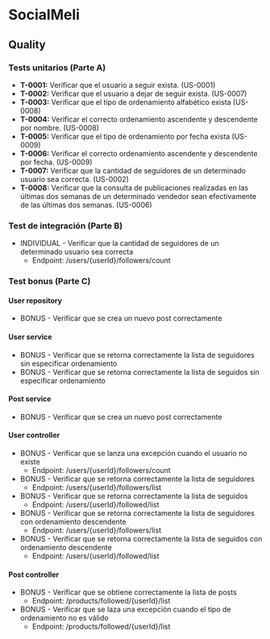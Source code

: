 # SocialMeli
## Quality
### Tests unitarios (Parte A)
- **T-0001:** Verificar que el usuario a seguir exista. (US-0001)
- **T-0002:** Verificar que el usuario a dejar de seguir exista. (US-0007)
- **T-0003:** Verificar que el tipo de ordenamiento alfabético exista (US-0008)
- **T-0004:** Verificar el correcto ordenamiento ascendente y descendente por nombre. (US-0008)
- **T-0005:** Verificar que el tipo de ordenamiento por fecha exista (US-0009)
- **T-0006:** Verificar el correcto ordenamiento ascendente y descendente por fecha. (US-0009)
- **T-0007:** Verificar que la cantidad de seguidores de un determinado usuario sea correcta. (US-0002)
- **T-0008:** Verificar que la consulta de publicaciones realizadas en las últimas dos semanas de un determinado vendedor sean efectivamente de las últimas dos semanas. (US-0006)

### Test de integración (Parte B)
- INDIVIDUAL - Verificar que la cantidad de seguidores de un determinado usuario sea correcta
  - Endpoint: /users/{userId}/followers/count

### Test bonus (Parte C)
#### User repository
- BONUS - Verificar que se crea un nuevo post correctamente

#### User service
- BONUS - Verificar que se retorna correctamente la lista de seguidores sin especificar ordenamiento
- BONUS - Verificar que se retorna correctamente la lista de seguidos sin especificar ordenamiento

#### Post service
- BONUS - Verificar que se crea un nuevo post correctamente

#### User controller
- BONUS - Verificar que se lanza una excepción cuando el usuario no existe
  - Endpoint: /users/{userId}/followers/count
- BONUS - Verificar que se retorna correctamente la lista de seguidores
  - Endpoint: /users/{userId}/followers/list 
- BONUS - Verificar que se retorna correctamente la lista de seguidos
  - Endpoint: /users/{userId}/followed/list
- BONUS - Verificar que se retorna correctamente la lista de seguidores con ordenamiento descendente
    - Endpoint: /users/{userId}/followers/list
- BONUS - Verificar que se retorna correctamente la lista de seguidos con ordenamiento descendente
  - Endpoint: /users/{userId}/followed/list

#### Post controller
- BONUS - Verificar que se obtiene correctamente la lista de posts
  - Endpoint: /products/followed/{userId}/list
- BONUS - Verificar que se laza una excepción cuando el tipo de ordenamiento no es válido
  - Endpoint: /products/followed/{userId}/list